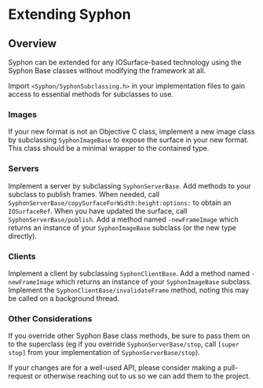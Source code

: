 # Extending Syphon

## Overview

Syphon can be extended for any IOSurface-based technology using the Syphon Base classes without modifying the framework at all.

Import `<Syphon/SyphonSubclassing.h>` in your implementation files to gain access to essential methods for subclasses to use.

### Images

If your new format is not an Objective C class, implement a new image class by subclassing ``SyphonImageBase`` to expose the surface in your new format. This class should be a minimal wrapper to the contained type.

### Servers

Implement a server by subclassing ``SyphonServerBase``. Add methods to your subclass to publish frames. When needed, call ``SyphonServerBase/copySurfaceForWidth:height:options:`` to obtain an `IOSurfaceRef`. When you have updated the surface, call ``SyphonServerBase/publish``. Add a method named `-newFrameImage` which returns an instance of your ``SyphonImageBase`` subclass (or the new type directly).

### Clients

Implement a client by subclassing ``SyphonClientBase``. Add a method named `-newFrameImage` which returns an instance of your ``SyphonImageBase`` subclass. Implement the ``SyphonClientBase/invalidateFrame`` method, noting this may be called on a background thread.

### Other Considerations

If you override other Syphon Base class methods, be sure to pass them on to the superclass (eg if you override ``SyphonServerBase/stop``, call `[super stop]` from your implementation of ``SyphonServerBase/stop``).

If your changes are for a well-used API, please consider making a pull-request or otherwise reaching out to us so we can add them to the project.

